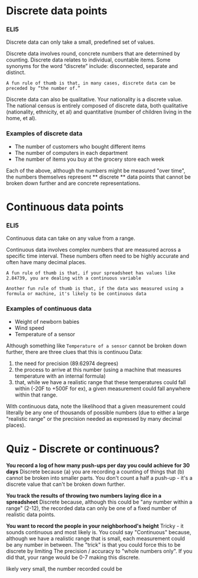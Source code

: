 # Discrete data points
### ELI5
Discrete data can only take a small, predefined set of values. 

Discrete data involves round, concrete numbers that are determined by counting. Discrete data relates to individual, countable items.
Some synonyms for the word “discrete” include: disconnected, separate and distinct. 

`A fun rule of thumb is that, in many cases, discrete data can be preceded by “the number of.”`

Discrete data can also be qualitative. Your nationality is a discrete value. The national census is entirely composed of discrete data, both qualitative (nationality, ethnicity, et al) and quantitative (number of children living in the home, et al). 

### Examples of discrete data
* The number of customers who bought different items
* The number of computers in each department
* The number of items you buy at the grocery store each week

Each of the above, although the numbers might be measured "over time", the numbers themselves represent ** discrete ** data points that cannot be broken down further and are concrete representations. 

# Continuous data points
### ELI5
Continuous data can take on any value from a range. 

Continuous data involves complex numbers that are measured across a specific time interval. 
These numbers often need to be highly accurate and often have many decimal places. 

`A fun rule of thumb is that, if your spreadsheet has values like 2.84739, you are dealing with a continuous variable`

`Another fun rule of thumb is that, if the data was measured using a formula or machine, it's likely to be continuous data`

### Examples of continuous data
* Weight of newborn babies
* Wind speed 
* Temperature of a sensor

Although something like `Temperature of a sensor` cannot be broken down 
further, there are three clues that this is continuou Data:
1. the need for precision (89.62974 degrees)
2. the process to arrive at this number (using a machine
that measures temperature with an internal formula)
3. that, while we have a realistic range that these temperatures could fall within
(-20F to +500F for ex), a given measurement could fall anywhere within that
range. 

With continuous data, note the likelihood that a given measurement could 
literally be any one of thousands of
possible numbers (due to either a large "realistic range"
or the precision needed as expressed by many decimal 
places). 

# Quiz - Discrete or continuous?
**You record a log of how many push-ups per day you could achieve for 30 days**
Discrete because (a) you are recording a counting of things that (b) cannot be broken into smaller parts. You don't count a half a push-up - it's a discrete value that can't be broken down further.  

**You track the results of throwing two numbers laying dice in a spreadsheet** Discrete because, although this could
be "any number within a range" (2-12), the recorded data can only be one of a fixed number 
of realistic data points. 

**You want to record the people in your neighborhood's
height** Tricky - it sounds continuous and most likely is. You could
say "Continuous" because, although we have a realistic range that is 
small, each measurement could be any number in between. The 
"trick" is that you could force this to be discrete by limiting
The precision / accuracy to "whole numbers only".  If you
did that, your range would be 0-7 making this discrete. 

likely very small, the number recorded could be 
